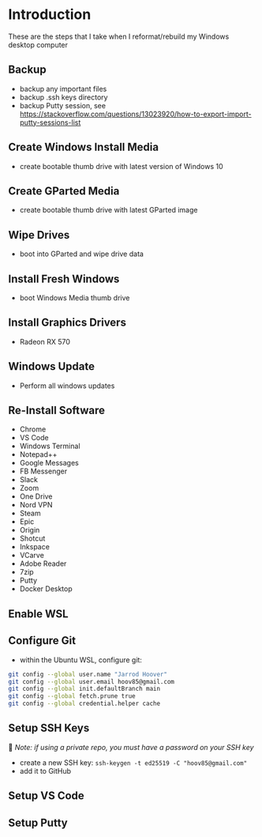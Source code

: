 # Introduction
These are the steps that I take when I reformat/rebuild my Windows desktop computer

## Backup
- backup any important files
- backup .ssh keys directory
- backup Putty session, see https://stackoverflow.com/questions/13023920/how-to-export-import-putty-sessions-list

## Create Windows Install Media
- create bootable thumb drive with latest version of Windows 10

## Create GParted Media
- create bootable thumb drive with latest GParted image

## Wipe Drives
- boot into GParted and wipe drive data

## Install Fresh Windows
- boot Windows Media thumb drive

## Install Graphics Drivers
- Radeon RX 570

## Windows Update
- Perform all windows updates

## Re-Install Software
- Chrome
- VS Code
- Windows Terminal
- Notepad++
- Google Messages
- FB Messenger
- Slack
- Zoom
- One Drive
- Nord VPN
- Steam
- Epic
- Origin
- Shotcut
- Inkspace
- VCarve
- Adobe Reader
- 7zip
- Putty
- Docker Desktop

## Enable WSL

## Configure Git
- within the Ubuntu WSL, configure git:
```bash
git config --global user.name "Jarrod Hoover"
git config --global user.email hoov85@gmail.com
git config --global init.defaultBranch main
git config --global fetch.prune true
git config --global credential.helper cache
```

## Setup SSH Keys
📔 *Note: if using a private repo, you must have a password on your SSH key*

- create a new SSH key: ```ssh-keygen -t ed25519 -C "hoov85@gmail.com"```
- add it to GitHub

## Setup VS Code

## Setup Putty